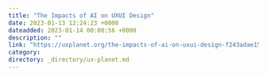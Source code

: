 ```yaml
---
title: "The Impacts of AI on UXUI Design"
date: 2023-01-13 12:24:23 +0000
dateadded: 2023-01-14 00:00:56 +0000
description: ""
link: "https://uxplanet.org/the-impacts-of-ai-on-uxui-design-f243adae152b?source=rss----819cc2aaeee0---4"
category:
directory: _directory/ux-planet.md
---
```

